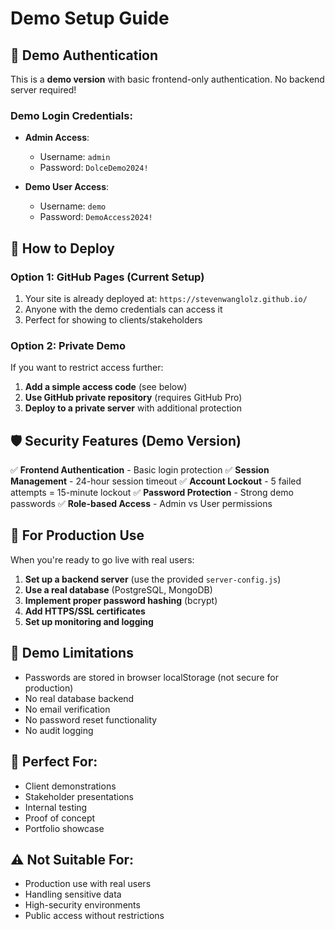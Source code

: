 # Demo Setup Guide

## 🔐 Demo Authentication

This is a **demo version** with basic frontend-only authentication. No backend server required!

### Demo Login Credentials:
- **Admin Access**: 
  - Username: `admin`
  - Password: `DolceDemo2024!`
  
- **Demo User Access**:
  - Username: `demo` 
  - Password: `DemoAccess2024!`

## 🚀 How to Deploy

### Option 1: GitHub Pages (Current Setup)
1. Your site is already deployed at: `https://stevenwanglolz.github.io/`
2. Anyone with the demo credentials can access it
3. Perfect for showing to clients/stakeholders

### Option 2: Private Demo
If you want to restrict access further:

1. **Add a simple access code** (see below)
2. **Use GitHub private repository** (requires GitHub Pro)
3. **Deploy to a private server** with additional protection

## 🛡️ Security Features (Demo Version)

✅ **Frontend Authentication** - Basic login protection
✅ **Session Management** - 24-hour session timeout
✅ **Account Lockout** - 5 failed attempts = 15-minute lockout
✅ **Password Protection** - Strong demo passwords
✅ **Role-based Access** - Admin vs User permissions

## 🔧 For Production Use

When you're ready to go live with real users:

1. **Set up a backend server** (use the provided `server-config.js`)
2. **Use a real database** (PostgreSQL, MongoDB)
3. **Implement proper password hashing** (bcrypt)
4. **Add HTTPS/SSL certificates**
5. **Set up monitoring and logging**

## 📝 Demo Limitations

- Passwords are stored in browser localStorage (not secure for production)
- No real database backend
- No email verification
- No password reset functionality
- No audit logging

## 🎯 Perfect For:
- Client demonstrations
- Stakeholder presentations  
- Internal testing
- Proof of concept
- Portfolio showcase

## ⚠️ Not Suitable For:
- Production use with real users
- Handling sensitive data
- High-security environments
- Public access without restrictions
